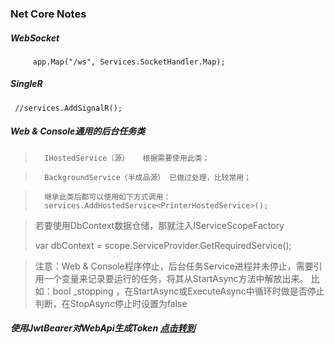 ﻿###	Net Core Notes

#####	WebSocket
	     app.Map("/ws", Services.SocketHandler.Map);

#####	SingleR
	 //services.AddSignalR();


#####	Web & Console通用的后台任务类
>		IHostedService（源）	根据需要使用此类；

>		BackgroundService（半成品源） 已做过处理，比较常用；

>		继承此类后都可以使用如下方式调用：
>		services.AddHostedService<PrinterHostedService>();

> 若要使用DbContext数据仓储，那就注入IServiceScopeFactory
> 
> var dbContext = scope.ServiceProvider.GetRequiredService<MyDbContext>();


>	注意：Web & Console程序停止，后台任务Service进程并未停止，需要引用一个变量来记录要运行的任务，将其从StartAsync方法中解放出来。
>	比如：bool _stopping ，在StartAsync或ExecuteAsync中循环时做是否停止判断，在StopAsync停止时设置为false 


##### 使用JwtBearer对WebApi生成Token <a href='UseJwt.md'>点击转到</a>






